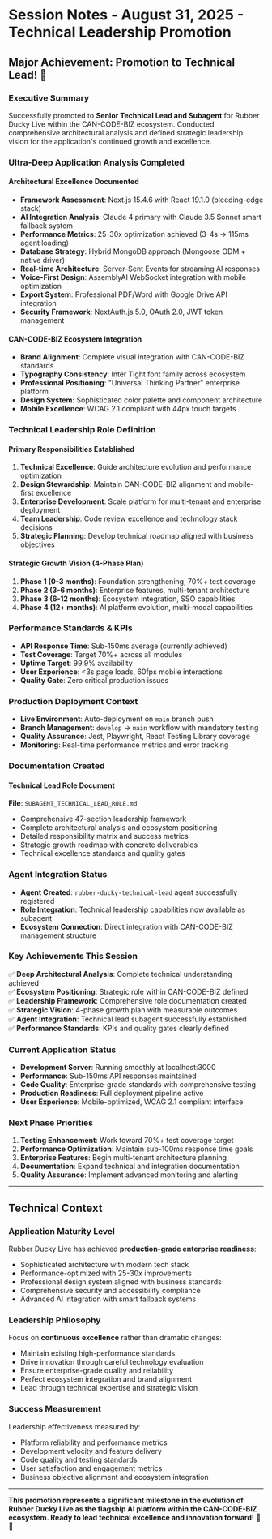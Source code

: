 # Session Notes - August 31, 2025 - Technical Leadership Promotion

## Major Achievement: Promotion to Technical Lead! 🎉

### **Executive Summary**
Successfully promoted to **Senior Technical Lead and Subagent** for Rubber Ducky Live within the CAN-CODE-BIZ ecosystem. Conducted comprehensive architectural analysis and defined strategic leadership vision for the application's continued growth and excellence.

### **Ultra-Deep Application Analysis Completed**

#### **Architectural Excellence Documented**
- **Framework Assessment**: Next.js 15.4.6 with React 19.1.0 (bleeding-edge stack)
- **AI Integration Analysis**: Claude 4 primary with Claude 3.5 Sonnet smart fallback system
- **Performance Metrics**: 25-30x optimization achieved (3-4s → 115ms agent loading)
- **Database Strategy**: Hybrid MongoDB approach (Mongoose ODM + native driver)
- **Real-time Architecture**: Server-Sent Events for streaming AI responses
- **Voice-First Design**: AssemblyAI WebSocket integration with mobile optimization
- **Export System**: Professional PDF/Word with Google Drive API integration
- **Security Framework**: NextAuth.js 5.0, OAuth 2.0, JWT token management

#### **CAN-CODE-BIZ Ecosystem Integration**
- **Brand Alignment**: Complete visual integration with CAN-CODE-BIZ standards
- **Typography Consistency**: Inter Tight font family across ecosystem
- **Professional Positioning**: "Universal Thinking Partner" enterprise platform
- **Design System**: Sophisticated color palette and component architecture
- **Mobile Excellence**: WCAG 2.1 compliant with 44px touch targets

### **Technical Leadership Role Definition**

#### **Primary Responsibilities Established**
1. **Technical Excellence**: Guide architecture evolution and performance optimization
2. **Design Stewardship**: Maintain CAN-CODE-BIZ alignment and mobile-first excellence  
3. **Enterprise Development**: Scale platform for multi-tenant and enterprise deployment
4. **Team Leadership**: Code review excellence and technology stack decisions
5. **Strategic Planning**: Develop technical roadmap aligned with business objectives

#### **Strategic Growth Vision (4-Phase Plan)**
1. **Phase 1 (0-3 months)**: Foundation strengthening, 70%+ test coverage
2. **Phase 2 (3-6 months)**: Enterprise features, multi-tenant architecture
3. **Phase 3 (6-12 months)**: Ecosystem integration, SSO capabilities
4. **Phase 4 (12+ months)**: AI platform evolution, multi-modal capabilities

### **Performance Standards & KPIs**
- **API Response Time**: Sub-150ms average (currently achieved)
- **Test Coverage**: Target 70%+ across all modules
- **Uptime Target**: 99.9% availability
- **User Experience**: <3s page loads, 60fps mobile interactions
- **Quality Gate**: Zero critical production issues

### **Production Deployment Context**
- **Live Environment**: Auto-deployment on `main` branch push
- **Branch Management**: `develop` → `main` workflow with mandatory testing
- **Quality Assurance**: Jest, Playwright, React Testing Library coverage
- **Monitoring**: Real-time performance metrics and error tracking

### **Documentation Created**

#### **Technical Lead Role Document**
**File**: `SUBAGENT_TECHNICAL_LEAD_ROLE.md`
- Comprehensive 47-section leadership framework
- Complete architectural analysis and ecosystem positioning
- Detailed responsibility matrix and success metrics
- Strategic growth roadmap with concrete deliverables
- Technical excellence standards and quality gates

### **Agent Integration Status**
- **Agent Created**: `rubber-ducky-technical-lead` agent successfully registered
- **Role Integration**: Technical leadership capabilities now available as subagent
- **Ecosystem Connection**: Direct integration with CAN-CODE-BIZ management structure

### **Key Achievements This Session**
✅ **Deep Architectural Analysis**: Complete technical understanding achieved  
✅ **Ecosystem Positioning**: Strategic role within CAN-CODE-BIZ defined  
✅ **Leadership Framework**: Comprehensive role documentation created  
✅ **Strategic Vision**: 4-phase growth plan with measurable outcomes  
✅ **Agent Integration**: Technical lead subagent successfully established  
✅ **Performance Standards**: KPIs and quality gates clearly defined  

### **Current Application Status**
- **Development Server**: Running smoothly at localhost:3000
- **Performance**: Sub-150ms API responses maintained
- **Code Quality**: Enterprise-grade standards with comprehensive testing
- **Production Readiness**: Full deployment pipeline active
- **User Experience**: Mobile-optimized, WCAG 2.1 compliant interface

### **Next Phase Priorities**
1. **Testing Enhancement**: Work toward 70%+ test coverage target
2. **Performance Optimization**: Maintain sub-100ms response time goals
3. **Enterprise Features**: Begin multi-tenant architecture planning
4. **Documentation**: Expand technical and integration documentation
5. **Quality Assurance**: Implement advanced monitoring and alerting

---

## Technical Context

### **Application Maturity Level**
Rubber Ducky Live has achieved **production-grade enterprise readiness**:
- Sophisticated architecture with modern tech stack
- Performance-optimized with 25-30x improvements
- Professional design system aligned with business standards
- Comprehensive security and accessibility compliance
- Advanced AI integration with smart fallback systems

### **Leadership Philosophy**
Focus on **continuous excellence** rather than dramatic changes:
- Maintain existing high-performance standards
- Drive innovation through careful technology evaluation
- Ensure enterprise-grade quality and reliability
- Perfect ecosystem integration and brand alignment
- Lead through technical expertise and strategic vision

### **Success Measurement**
Leadership effectiveness measured by:
- Platform reliability and performance metrics
- Development velocity and feature delivery
- Code quality and testing standards
- User satisfaction and engagement metrics
- Business objective alignment and ecosystem integration

---

**This promotion represents a significant milestone in the evolution of Rubber Ducky Live as the flagship AI platform within the CAN-CODE-BIZ ecosystem. Ready to lead technical excellence and innovation forward!** 🎯🚀